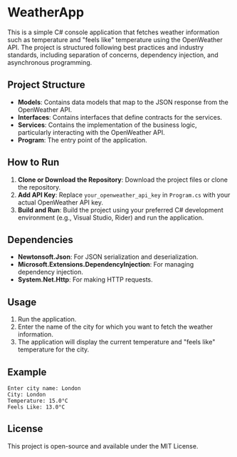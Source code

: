 
# WeatherApp

This is a simple C# console application that fetches weather information such as temperature and "feels like" temperature using the OpenWeather API. The project is structured following best practices and industry standards, including separation of concerns, dependency injection, and asynchronous programming.

## Project Structure

- **Models**: Contains data models that map to the JSON response from the OpenWeather API.
- **Interfaces**: Contains interfaces that define contracts for the services.
- **Services**: Contains the implementation of the business logic, particularly interacting with the OpenWeather API.
- **Program**: The entry point of the application.

## How to Run

1. **Clone or Download the Repository**: Download the project files or clone the repository.
2. **Add API Key**: Replace `your_openweather_api_key` in `Program.cs` with your actual OpenWeather API key.
3. **Build and Run**: Build the project using your preferred C# development environment (e.g., Visual Studio, Rider) and run the application.

## Dependencies

- **Newtonsoft.Json**: For JSON serialization and deserialization.
- **Microsoft.Extensions.DependencyInjection**: For managing dependency injection.
- **System.Net.Http**: For making HTTP requests.

## Usage

1. Run the application.
2. Enter the name of the city for which you want to fetch the weather information.
3. The application will display the current temperature and "feels like" temperature for the city.

## Example

```
Enter city name: London
City: London
Temperature: 15.0°C
Feels Like: 13.0°C
```

## License

This project is open-source and available under the MIT License.
